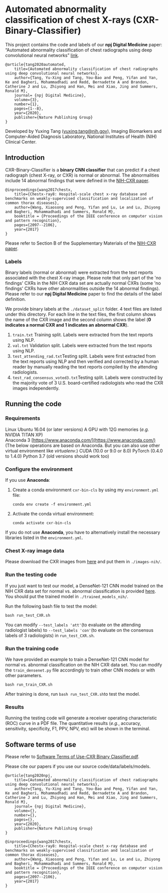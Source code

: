 # Automated abnormality classification of chest X-rays (CXR-Binary-Classifier) 

This project contains the code and labels of our **npj Digital Medicine** paper: “Automated abnormality classification of chest radiographs using deep convolutional neural networks” [link](https://www.nature.com/articles/s41746-020-0273-z).

    @article{tang2020automated,
        title={Automated abnormality classification of chest radiographs using deep convolutional neural networks},
        author={Tang, Yu-Xing and Tang, You-Bao and Peng, Yifan and Yan, Ke and Bagheri, Mohammadhadi and Redd, Bernadette A and Brandon, Catherine J and Lu, Zhiyong and Han, Mei and Xiao, Jing and Summers, Ronald M},
        journal= {npj Digital Medicine},
        volume={3},
        number={1},
        pages={1--8},
        year={2020},
        publisher={Nature Publishing Group}
    }

Developed by Yuxing Tang (yuxing.tang@nih.gov), Imaging Biomarkers and Computer-Aided Diagnosis Laboratory, National Institutes of Health (NIH) Clinical Center.

## Introduction

CXR-Binary-Classifier is a **binary CNN classifier** that can predict if a chest radiograph (chest X-ray, or CXR) is normal or abnormal. The abnormalities include 14 abnormal findings that were defined in the [NIH-CXR paper](https://nihcc.app.box.com/v/ChestXray-NIHCC/file/256057377774).

    @inproceedings{wang2017chestx,
        title={Chestx-ray8: Hospital-scale chest x-ray database and benchmarks on weakly-supervised classification and localization of common thorax diseases},
        author={Wang, Xiaosong and Peng, Yifan and Lu, Le and Lu, Zhiyong and Bagheri, Mohammadhadi and Summers, Ronald M},
        booktitle = {Proceedings of the IEEE conference on computer vision and pattern recognition},
        pages={2097--2106},
        year={2017}
    }
Please refer to Section B of the Supplementary Materials of the [NIH-CXR paper](https://nihcc.app.box.com/v/ChestXray-NIHCC/file/256057377774).


### Labels

Binary labels (normal or abnormal) were extracted from the text reports associated with the chest X-ray image. Please note that only part of the 'no findings' CXRs in the NIH CXR data set are actually normal CXRs (some 'no findings' CXRs have other abnormalities outside the 14 abnormal findings). Please refer to our **npj Digital Medicine** paper to find the details of the label definition.

We provide binary labels at the `./dataset_split` folder.  4 text files are listed under this directory. For each line in the text files, the first column shows the name of the CXR image and the second column shows the label (**0 indicates a normal CXR and 1 indicates an abnormal CXR**).
 1. `train.txt` Training split. Labels were extracted from the text reports using NLP.
 2. `val.txt` Validation split. Labels were extracted from the text reports using NLP.
 3. `test_attending_rad.txt`Testing split. Labels were first extracted from the text reports using NLP and then verified and corrected by a human reader by manually reading the text reports compiled by the attending radiologists.
 4. `test_rad_consensus_voted3.txt`Testing split. Labels were constructed by the majority vote of 3 U.S. board-certified radiologists who read the CXR images independently.

## Running the code

### Requirements

Linux Ubuntu 16.04 (or later versions)
A GPU with 12G memories (_e.g._ NVIDIA TITAN XP)  
Anaconda 3 [https://www.anaconda.com/](https://www.anaconda.com/) (The below operations are based on Anaconda. But you can also use other virtual environment like *virtualenv*.)
CUDA (10.0 or 9.0 or 8.0)
PyTorch (0.4.0 to 1.4.0)
Python 3.7 (old versions should work too)  

### Configure the environment

If you use **Anaconda**:

 1. Create a conda environment `cxr-bin-cls` by using my `environment.yml` file:
	

    `conda env create -f environment.yml`

2.  Activate the conda virtual environment:
	

    `conda activate cxr-bin-cls`

If you do not use **Anaconda**, you have to alternatively install the necessary libraries listed in the `environment.yml`.

### Chest X-ray image data
Please download the CXR images from [here](https://nihcc.app.box.com/v/ChestXray-NIHCC/file/371647823217) and put them in `./images-nih/`.

### Run the testing code
If you just want to test our model, a DenseNet-121 CNN model trained on the NIH CXR data set for normal vs. abnormal classification is provided [here](https://nihcc.box.com/s/tiniov0agwsewzd243dxrt9mqa271pat).  You should put the trained model in `./trained_models_nih/`.

Run the following bash file to test the model:

    bash run_test_CXR.sh

You can modify `--test_labels 'att'`(to evaluate on the attending radiologist labels) to `--test_labels 'con'`(to evaluate on the consensus labels of 3 radiologists) in `run_test_CXR.sh`.

### Run the training code
We have provided an example to train a DenseNet-121 CNN model for normal vs. abnormal classification on the NIH CXR data set. You can modify the `train_densenet.py` file accordingly to train other CNN models or with other parameters.

    bash run_train_CXR.sh
After training is done, run `bash run_test_CXR.sh`to test the model.

### Results
Running the testing code will generate a receiver operating characteristic (ROC) curve in a PDF file. The quantitative results (_e.g._, accuracy, sensitivity, specificity, F1, PPV, NPV, etc) will be shown in the terminal.

## Software terms of use
Please refer to [Software Terms of Use-CXR Binary Classifier.pdf](https://github.com/rsummers11/CADLab/blob/master/CXR-Binary-Classifier/Software%20Terms%20of%20Use-CXR%20Binary%20Classifier.pdf).

Please cite our papers if you use our source code/data/labels/models.

    @article{tang2020npj,
        title={Automated abnormality classification of chest radiographs using deep convolutional neural networks},
        author={Tang, Yu-Xing and Tang, You-Bao and Peng, Yifan and Yan, Ke and Bagheri, Mohammadhadi and Redd, Bernadette A and Brandon, Catherine J and Lu, Zhiyong and Han, Mei and Xiao, Jing and Summers, Ronald M},
        journal= {npj Digital Medicine},
        volume={},
        number={},
        pages={},
        year={2020},
        publisher={Nature Publishing Group}
    }

    @inproceedings{wang2017chestx,
        title={Chestx-ray8: Hospital-scale chest x-ray database and benchmarks on weakly-supervised classification and localization of common thorax diseases},
        author={Wang, Xiaosong and Peng, Yifan and Lu, Le and Lu, Zhiyong and Bagheri, Mohammadhadi and Summers, Ronald M},
        booktitle = {Proceedings of the IEEE conference on computer vision and pattern recognition},
        pages={2097--2106},
        year={2017}
    }
